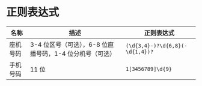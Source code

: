 # 正则表达式

|名称|描述|正则表达式|
|--|--|--|
|座机号码|3-4 位区号（可选），6-8 位直播号码，1-4 位分机号（可选）|```(\d{3,4}-)?\d{6,8}(-\d{1,4})?```|
|手机号码|11 位|```1[3456789]\d{9}```|
